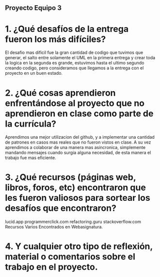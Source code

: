 ## Proyecto Equipo 3

# 1. ¿Qué desafíos de la entrega fueron los más difíciles?
El desafio mas dificil fue la gran cantidad de codigo que tuvimos que generar, el salto entre solamente el UML
en la primera entrega y crear toda la logica en la segunda es grande, estuvimos hasta el ultimo segundo creando
codigo, pero consideramos que llegamos a la entrega con el proyecto en un buen estado.

# 2. ¿Qué cosas aprendieron enfrentándose al proyecto que no aprendieron en clase como parte de la currícula?
Aprendimos una mejor utilizacion del github, y a implementar una cantidad de patrones en casos mas reales
que no fueron vistos en clase.
A su vez aprendimos a colaborar de una manera mas asincronica, simplemente mandando mensajes cuando surgia alguna necesidad,
de esta manera el trabajo fue mas eficiente.

# 3. ¿Qué recursos (páginas web, libros, foros, etc) encontraron que les fueron valiosos para sortear los desafíos que encontraron?
lucid.app
programmerclick.com
refactoring.guru
stackoverflow.com
Recursos Varios Encontrados en Webasignatura.

# 4. Y cualquier otro tipo de reflexión, material o comentarios sobre el trabajo en el proyecto.
